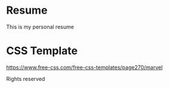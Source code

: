 # Resume
This is my personal resume

# CSS Template
  https://www.free-css.com/free-css-templates/page270/marvel

Rights reserved
